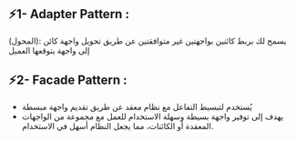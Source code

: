 ## ⚡1- Adapter Pattern :

(المحول): يسمح لك بربط كائنين بواجهتين غير متوافقتين عن طريق تحويل واجهة كائن إلى واجهة يتوقعها العميل

## ⚡2- Facade Pattern :
-  يُستخدم لتبسيط التفاعل مع نظام معقد عن طريق تقديم واجهة مبسطة
-  يهدف إلى توفير واجهة بسيطة وسهلة الاستخدام للعمل مع مجموعة من الواجهات المعقدة أو الكائنات، مما يجعل النظام أسهل في الاستخدام.
